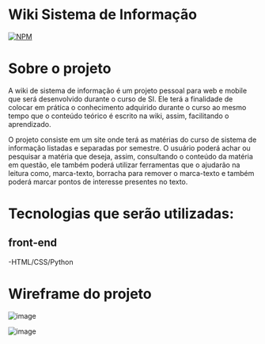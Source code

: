 # Wiki Sistema de Informação
[![NPM](https://img.shields.io/npm/l/react)](https://github.com/brunomartinsr/SI-wiki/blob/main/LICENSE)

# Sobre o projeto

A wiki de sistema de informação é um projeto pessoal para web e mobile que será desenvolvido durante o curso de SI. Ele terá a finalidade de colocar em prática o conhecimento adquirido durante o curso ao mesmo tempo que o conteúdo teórico é escrito na wiki, assim, facilitando o aprendizado.

O projeto consiste em um site onde terá as matérias do curso de sistema de informação listadas e separadas por semestre. O usuário poderá achar ou pesquisar a matéria que deseja, assim, consultando o conteúdo da matéria em questão, ele também poderá utilizar ferramentas que o ajudarão na leitura como, marca-texto, borracha para remover o marca-texto e também poderá marcar pontos de interesse presentes no texto.

# Tecnologias que serão utilizadas:
## front-end
-HTML/CSS/Python

# Wireframe do projeto
![image](https://github.com/brunomartinsr/SI-wiki/assets/139308991/58884aa6-0298-4f26-9cf6-ee7584b121bd)

![image](https://github.com/brunomartinsr/SI-wiki/assets/139308991/1d095f43-b0a7-46f5-9061-327de3f0c2ca)




